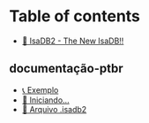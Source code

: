 # Table of contents

* [🤩 IsaDB2 - The New IsaDB!!](README.md)

## documentação-ptbr <a href="#ptbr" id="ptbr"></a>

* [📞 Exemplo](ptbr/exemplo.md)
* [🐤 Iniciando...](ptbr/iniciando....md)
* [🧠 Arquivo .isadb2](ptbr/arquivo-.isadb2.md)
